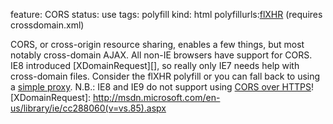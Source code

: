 feature: CORS
status: use
tags: polyfill
kind: html
polyfillurls:[flXHR](https://github.com/flensed/flXHR) (requires crossdomain.xml)

CORS, or cross-origin resource sharing, enables a few things, but most notably cross-domain AJAX. All non-IE browsers have support for CORS. IE8 introduced [XDomainRequest][], so really only IE7 needs help with cross-domain files. Consider the flXHR polyfill or you can fall back to using a [simple proxy](http://benalman.com/projects/php-simple-proxy/).
N.B.: IE8 and IE9 do not support using [CORS over HTTPS](http://blogs.msdn.com/b/ieinternals/archive/2010/05/13/xdomainrequest-restrictions-limitations-and-workarounds.aspx)!
[XDomainRequest]: http://msdn.microsoft.com/en-us/library/ie/cc288060(v=vs.85).aspx
